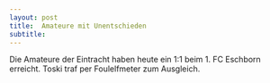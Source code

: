 ```yaml
---
layout: post
title:  Amateure mit Unentschieden
subtitle:  
---
```


Die Amateure der Eintracht haben heute ein 1:1 beim 1. FC Eschborn erreicht. Toski traf per Foulelfmeter zum Ausgleich.


